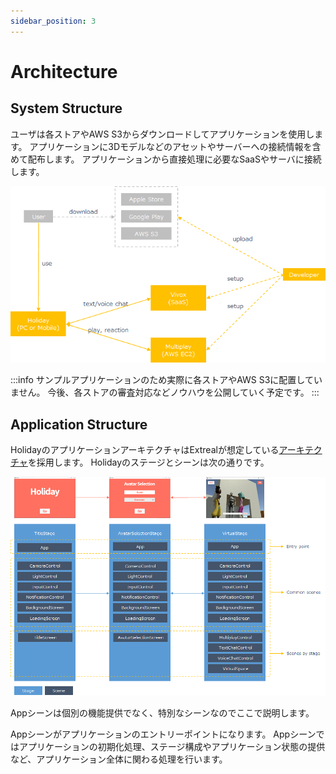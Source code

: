 ```yaml
---
sidebar_position: 3
---
```


# Architecture

## System Structure

ユーザは各ストアやAWS S3からダウンロードしてアプリケーションを使用します。
アプリケーションに3Dモデルなどのアセットやサーバーへの接続情報を含めて配布します。
アプリケーションから直接処理に必要なSaaSやサーバに接続します。

![system structure](../img/holiday-sys-structure.png)

:::info
サンプルアプリケーションのため実際に各ストアやAWS S3に配置していません。
今後、各ストアの審査対応などノウハウを公開していく予定です。
:::

## Application Structure

HolidayのアプリケーションアーキテクチャはExtrealが想定している[アーキテクチャ](/intro#application)を採用します。
Holidayのステージとシーンは次の通りです。

![application structure](../img/holiday-app-structure.png)

Appシーンは個別の機能提供でなく、特別なシーンなのでここで説明します。

Appシーンがアプリケーションのエントリーポイントになります。
Appシーンではアプリケーションの初期化処理、ステージ構成やアプリケーション状態の提供など、アプリケーション全体に関わる処理を行います。
